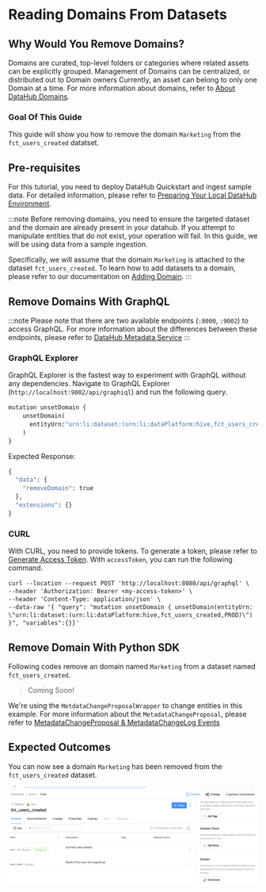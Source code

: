 # Reading Domains From Datasets

## Why Would You Remove Domains? 
Domains are curated, top-level folders or categories where related assets can be explicitly grouped. Management of Domains can be centralized, or distributed out to Domain owners Currently, an asset can belong to only one Domain at a time.
For more information about domains, refer to [About DataHub Domains](/docs/domains.md).

### Goal Of This Guide
This guide will show you how to remove the domain `Marketing` from the `fct_users_created` datatset.


## Pre-requisites
For this tutorial, you need to deploy DataHub Quickstart and ingest sample data. 
For detailed information, please refer to [Preparing Your Local DataHub Environment](/docs/api/tutorials/references/prepare-datahub.md).

:::note
Before removing domains, you need to ensure the targeted dataset and the domain are already present in your datahub. 
If you attempt to manipulate entities that do not exist, your operation will fail. 
In this guide, we will be using data from a sample ingestion.

Specifically, we will assume that the domain `Marketing` is attached to the dataset `fct_users_created`. 
To learn how to add datasets to a domain, please refer to our documentation on [Adding Domain](/docs/api/tutorials/adding-domain.md).
:::


## Remove Domains With GraphQL

:::note
Please note that there are two available endpoints (`:8000`, `:9002`) to access GraphQL.
For more information about the differences between these endpoints, please refer to [DataHub Metadata Service](../../../metadata-service/README.md#graphql-api)
:::
### GraphQL Explorer
GraphQL Explorer is the fastest way to experiment with GraphQL without any dependencies. 
Navigate to GraphQL Explorer (`http://localhost:9002/api/graphiql`) and run the following query.

```python
mutation unsetDomain {
    unsetDomain(
      entityUrn:"urn:li:dataset:(urn:li:dataPlatform:hive,fct_users_created,PROD)"
    )
}
```


Expected Response: 
```python
{
  "data": {
    "removeDomain": true
  },
  "extensions": {}
}
```

### CURL

With CURL, you need to provide tokens. To generate a token, please refer to [Generate Access Token](/docs/api/tutorials/references/generate-access-token.md). 
With `accessToken`, you can run the following command.

```shell
curl --location --request POST 'http://localhost:8080/api/graphql' \
--header 'Authorization: Bearer <my-access-token>' \
--header 'Content-Type: application/json' \
--data-raw '{ "query": "mutation unsetDomain { unsetDomain(entityUrn: \"urn:li:dataset:(urn:li:dataPlatform:hive,fct_users_created,PROD)\") }", "variables":{}}'
```


## Remove Domain With Python SDK

Following codes remove an domain named `Marketing` from a dataset named `fct_users_created`.

> Coming Soon! 

We're using the `MetdataChangeProposalWrapper` to change entities in this example.
For more information about the `MetadataChangeProposal`, please refer to [MetadataChangeProposal & MetadataChangeLog Events](/docs/advanced/mcp-mcl.md)


## Expected Outcomes
You can now see a domain `Marketing` has been removed from the `fct_users_created` dataset.

![domain-removed](../../imgs/apis/tutorials/domain-removed.png)
